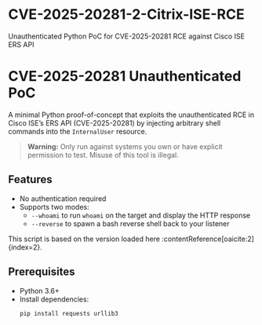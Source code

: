 # CVE-2025-20281-2-Citrix-ISE-RCE
Unauthenticated Python PoC for CVE-2025-20281 RCE against Cisco ISE ERS API

# CVE-2025-20281 Unauthenticated PoC

A minimal Python proof-of-concept that exploits the unauthenticated RCE in Cisco ISE’s ERS API (CVE-2025-20281) by injecting arbitrary shell commands into the `InternalUser` resource.  

> **Warning:** Only run against systems you own or have explicit permission to test. Misuse of this tool is illegal.

## Features

- No authentication required  
- Supports two modes:
  - `--whoami` to run `whoami` on the target and display the HTTP response  
  - `--reverse` to spawn a bash reverse shell back to your listener

This script is based on the version loaded here :contentReference[oaicite:2]{index=2}.

## Prerequisites

- Python 3.6+  
- Install dependencies:
  ```bash
  pip install requests urllib3
